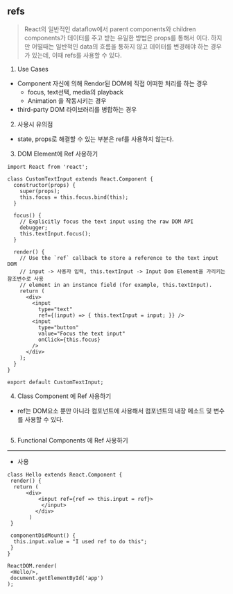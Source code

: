 ## refs
  > React의 일반적인 dataflow에서 parent components와 children components가 데이터를 주고 받는 유일한 방법은 props를 통해서 이다. 하지만 어떨때는 일반적인 data의 흐름을 통하지 않고 데이터를 변경해야 하는 경우가 있는데, 이때 refs를 사용할 수 있다.

1. Use Cases
  - Component 자신에 의해 Rendor된 DOM에 직접 어떠한 처리를 하는 경우
    - focus, text선택, media의 playback
    - Animation 을 작동시키는 경우
  - third-party DOM 라이브러리를 병합하는 경우

2. 사용시 유의점
 - state, props로 해결할 수 있는 부분은 ref를 사용하지 않는다.
 
3. DOM Element에 Ref 사용하기
~~~
import React from 'react';

class CustomTextInput extends React.Component {
  constructor(props) {
    super(props);
    this.focus = this.focus.bind(this);
  }

  focus() {
    // Explicitly focus the text input using the raw DOM API
	debugger;
    this.textInput.focus();
  }

  render() {
    // Use the `ref` callback to store a reference to the text input DOM
    // input -> 사용자 입력, this.textInput -> Input Dom Element을 가리키는 참조변수로 사용
    // element in an instance field (for example, this.textInput).
    return (
      <div>
        <input
          type="text"
          ref={(input) => { this.textInput = input; }} /> 
        <input
          type="button"
          value="Focus the text input"
          onClick={this.focus}
        />
      </div>
    );
  }
}

export default CustomTextInput;
~~~
4. Class Component 에 Ref 사용하기
- ref는 DOM요소 뿐만 아니라 컴포넌트에 사용해서 컴포넌트의 내장 메소드 및 변수를 사용할 수 있다.
~~~
~~~

5. Functional Components 에 Ref 사용하기



---
 - 사용
 ~~~
 class Hello extends React.Component {
  render() {
   return (
       <div> 
           <input ref={ref => this.input = ref}>
            </input>
          </div>
        )
  }
  
  componentDidMount() {
   this.input.value = "I used ref to do this";
  }
}

ReactDOM.render(
  <Hello/>,
  document.getElementById('app')
);
 ~~~